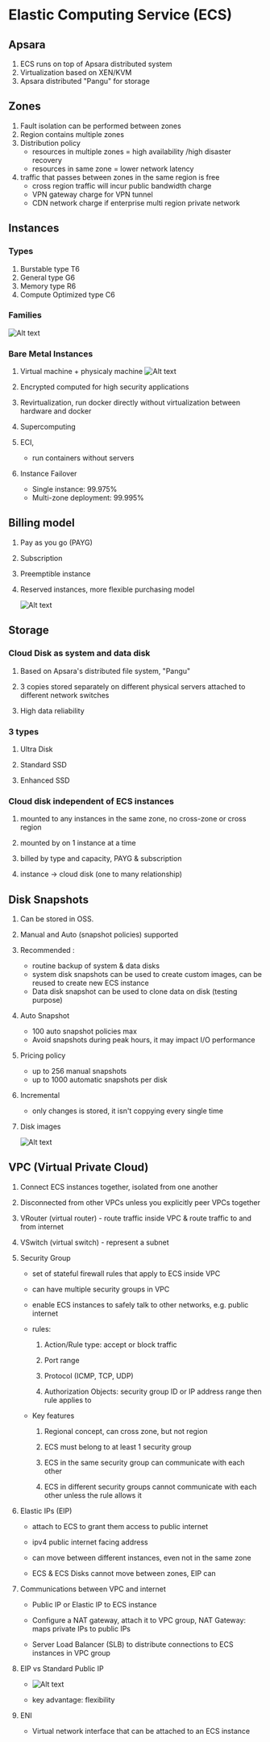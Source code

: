 # Elastic Computing Service (ECS)

## Apsara

1.  ECS runs on top of Apsara distributed system
2.  Virtualization based on XEN/KVM
3.  Apsara distributed "Pangu" for storage

## Zones

1. Fault isolation can be performed between zones
2. Region contains multiple zones
3. Distribution policy
   - resources in multiple zones = high availability /high disaster recovery
   - resources in same zone = lower network latency
4. traffic that passes between zones in the same region is free
   - cross region traffic will incur public bandwidth charge
   - VPN gateway charge for VPN tunnel
   - CDN network charge if enterprise multi region private network

## Instances

### Types

1. Burstable type T6
2. General type G6
3. Memory type R6
4. Compute Optimized type C6

### Families

![Alt text](images/ecs/image.png)

### Bare Metal Instances

1.  Virtual machine + physicaly machine
    ![Alt text](images/ecs/image-1.png)

2.  Encrypted computed for high security applications

3.  Revirtualization, run docker directly without virtualization between hardware and docker

4.  Supercomputing

5.  ECI,

    - run containers without servers

6.  Instance Failover

    - Single instance: 99.975%
    - Multi-zone deployment: 99.995%

## Billing model

1. Pay as you go (PAYG)
2. Subscription
3. Preemptible instance
4. Reserved instances, more flexible purchasing model

   ![Alt text](images/ecs/image-3.png)

## Storage

### Cloud Disk as system and data disk

1. Based on Apsara's distributed file system, "Pangu"

2. 3 copies stored separately on different physical servers attached to different network switches

3. High data reliability

### 3 types

1. Ultra Disk

2. Standard SSD

3. Enhanced SSD

### Cloud disk independent of ECS instances

1. mounted to any instances in the same zone, no cross-zone or cross region

2. mounted by on 1 instance at a time

3. billed by type and capacity, PAYG & subscription

4. instance -> cloud disk (one to many relationship)

## Disk Snapshots

1. Can be stored in OSS.

2. Manual and Auto (snapshot policies) supported

3. Recommended :

   - routine backup of system & data disks
   - system disk snapshots can be used to create custom images, can be reused to create new ECS instance
   - Data disk snapshot can be used to clone data on disk (testing purpose)

4. Auto Snapshot

   - 100 auto snapshot policies max
   - Avoid snapshots during peak hours, it may impact I/O performance

5. Pricing policy

   - up to 256 manual snapshots
   - up to 1000 automatic snapshots per disk

6. Incremental

   - only changes is stored, it isn't coppying every single time

7. Disk images

   ![Alt text](images/ecs/image-4.png)

## VPC (Virtual Private Cloud)

1. Connect ECS instances together, isolated from one another

2. Disconnected from other VPCs unless you explicitly peer VPCs together

3. VRouter (virtual router) - route traffic inside VPC & route traffic to and from internet

4. VSwitch (virtual switch) - represent a subnet

5. Security Group

   - set of stateful firewall rules that apply to ECS inside VPC

   - can have multiple security groups in VPC

   - enable ECS instances to safely talk to other networks, e.g. public internet

   - rules:

     1. Action/Rule type: accept or block traffic

     2. Port range

     3. Protocol (ICMP, TCP, UDP)

     4. Authorization Objects: security group ID or IP address range then rule applies to

   - Key features

     1. Regional concept, can cross zone, but not region

     2. ECS must belong to at least 1 security group

     3. ECS in the same security group can communicate with each other

     4. ECS in different security groups cannot communicate with each other unless the rule allows it

6. Elastic IPs (EIP)

   - attach to ECS to grant them access to public internet

   - ipv4 public internet facing address

   - can move between different instances, even not in the same zone

   - ECS & ECS Disks cannot move between zones, EIP can

7. Communications between VPC and internet

   - Public IP or Elastic IP to ECS instance

   - Configure a NAT gateway, attach it to VPC group, NAT Gateway: maps private IPs to public IPs

   - Server Load Balancer (SLB) to distribute connections to ECS instances in VPC group

8. EIP vs Standard Public IP

   - ![Alt text](images/ecs/image-5.png)

   - key advantage: flexibility

9. ENI

   - Virtual network interface that can be attached to an ECS instance
